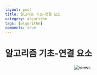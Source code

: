```yaml
---
layout: post
title: 알고리즘 기초-연결 요소
category: algorithm
tags: [algorithm]
comments: true
---
```


# 알고리즘 기초-연결 요소

<center>
<figure>
<img src="/assets/post_img/algorithm/2019-09-22-algorithm6/fig1.PNG" alt="views">
<figcaption> </figcaption>
</figure>
</center>

